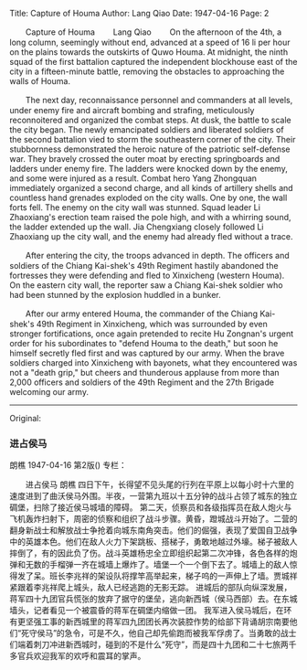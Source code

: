 Title: Capture of Houma
Author: Lang Qiao
Date: 1947-04-16
Page: 2

　　Capture of Houma
　　Lang Qiao
　　On the afternoon of the 4th, a long column, seemingly without end, advanced at a speed of 16 li per hour on the plains towards the outskirts of Quwo Houma. At midnight, the ninth squad of the first battalion captured the independent blockhouse east of the city in a fifteen-minute battle, removing the obstacles to approaching the walls of Houma.

　　The next day, reconnaissance personnel and commanders at all levels, under enemy fire and aircraft bombing and strafing, meticulously reconnoitered and organized the combat steps. At dusk, the battle to scale the city began. The newly emancipated soldiers and liberated soldiers of the second battalion vied to storm the southeastern corner of the city. Their stubbornness demonstrated the heroic nature of the patriotic self-defense war. They bravely crossed the outer moat by erecting springboards and ladders under enemy fire. The ladders were knocked down by the enemy, and some were injured as a result. Combat hero Yang Zhongquan immediately organized a second charge, and all kinds of artillery shells and countless hand grenades exploded on the city walls. One by one, the wall forts fell. The enemy on the city wall was stunned. Squad leader Li Zhaoxiang's erection team raised the pole high, and with a whirring sound, the ladder extended up the wall. Jia Chengxiang closely followed Li Zhaoxiang up the city wall, and the enemy had already fled without a trace.

　　After entering the city, the troops advanced in depth. The officers and soldiers of the Chiang Kai-shek's 49th Regiment hastily abandoned the fortresses they were defending and fled to Xinxicheng (western Houma). On the eastern city wall, the reporter saw a Chiang Kai-shek soldier who had been stunned by the explosion huddled in a bunker.

　　After our army entered Houma, the commander of the Chiang Kai-shek's 49th Regiment in Xinxicheng, which was surrounded by even stronger fortifications, once again pretended to recite Hu Zongnan's urgent order for his subordinates to "defend Houma to the death," but soon he himself secretly fled first and was captured by our army. When the brave soldiers charged into Xinxicheng with bayonets, what they encountered was not a "death grip," but cheers and thunderous applause from more than 2,000 officers and soldiers of the 49th Regiment and the 27th Brigade welcoming our army.



<hr /> 

Original: 


### 进占侯马
朗樵
1947-04-16
第2版()
专栏：

　　进占侯马
    朗樵
    四日下午，长得望不见头尾的行列在平原上以每小时十六里的速度进到了曲沃侯马外围。半夜，一营第九班以十五分钟的战斗占领了城东的独立碉堡，扫除了接近侯马城墙的障碍。
    第二天，侦察员和各级指挥员在敌人炮火与飞机轰炸扫射下，周密的侦察和组织了战斗步骤。黄昏，蹬城战斗开始了。二营的翻身新战士和解放战士争抢着向城东南角突击。他们的倔强，表现了爱国自卫战争中的英雄本色。他们在敌人火力下架跳板、搭梯子，勇敢地越过外壕。梯子被敌人摔倒了，有的因此负了伤。战斗英雄杨忠全立即组织起第二次冲锋，各色各样的炮弹和无数的手榴弹一齐在城墙上爆炸了。墙堡一个一个倒下去了。城墙上的敌人惊得发了呆。班长李兆祥的架设队将撑竿高举起来，梯子呜的一声伸上了墙。贾城祥紧跟着李兆祥爬上城头，敌人已经逃跑的无影无踪。
    进城后的部队向纵深发展，蒋军四十九团官兵慌张的放弃了据守的堡垒，逃向新西城（侯马西部）去。在东城墙头，记者看见一个被震昏的蒋军在碉堡内缩做一团。
    我军进入侯马城后，在环有更坚强工事的新西城里的蒋军四九团团长再次装腔作势的给部下背诵胡宗南要他们“死守侯马”的急令，可是不久，他自己却先偷跑而被我军俘虏了。当勇敢的战士们端着刺刀冲进新西城时，碰到的不是什么“死守”，而是四十九团和二十七旅两千多官兵欢迎我军的欢呼和震耳的掌声。
